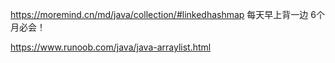 https://moremind.cn/md/java/collection/#linkedhashmap
每天早上背一边 6个月必会！

https://www.runoob.com/java/java-arraylist.html

